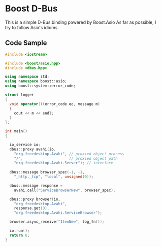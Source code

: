 Boost D-Bus
===========

This is a simple D-Bus binding powered by Boost.Asio
As far as possible, I try to follow Asio's idioms.

Code Sample
-----------

```c++
#include <iostream>

#include <boost/asio.hpp>
#include <dbus.hpp>

using namespace std;
using namespace boost::asio;
using boost::system::error_code;

struct logger
{
  void operator()(error_code ec, message m)
  {
	cout << m << endl;
  }
};

int main()
{

  io_service io;
  dbus::proxy avahi(io,
	"org.freedesktop.Avahi", // proxied object process
	"/",                     // proxied object path
	"org.freedesktop.Avahi.Server"); // interface
						       
  dbus::message browser_spec(-1, -1,
    "_http._tcp", "local", unsigned(0));

  dbus::message response = 
    avahi.call("ServiceBrowserNew", browser_spec);

  dbus::proxy browser(io,
	"org.freedesktop.Avahi",
	response.get(0),
	"org.freedesktop.Avahi.ServiceBrowser");

  browser.async_receive("ItemNew", log_fn());

  io.run();
  return 0;
}


```
